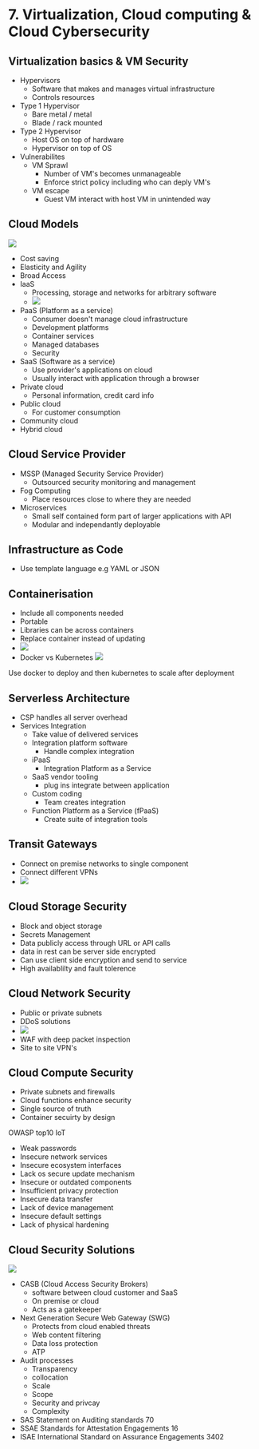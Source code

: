 # 7. Virtualization, Cloud computing & Cloud Cybersecurity

## Virtualization basics & VM Security
- Hypervisors
	- Software that makes and manages virtual infrastructure
	- Controls resources
- Type 1 Hypervisor
	- Bare metal / metal
	- Blade / rack mounted
- Type 2 Hypervisor
	- Host OS on top of hardware
	- Hypervisor on top of OS
- Vulnerabilites
	- VM Sprawl
		- Number of VM's becomes unmanageable
		- Enforce strict policy including who can deply VM's
	- VM  escape
		- Guest VM interact with host VM in unintended way

## Cloud Models
![](Z.%20Pasted%20Images/Pasted%20image%2020221011064719.png)
- Cost saving 
- Elasticity and Agility
- Broad Access
- IaaS
	- Processing, storage and networks for arbitrary software
	- ![](Z.%20Pasted%20Images/Pasted%20image%2020221011064445.png)
- PaaS (Platform as a service)
	- Consumer doesn't manage cloud infrastructure
	- Development platforms
	- Container services
	- Managed databases
	- Security
- SaaS (Software as a service)
	- Use provider's applications on cloud
	- Usually interact with application through a browser
- Private cloud
	- Personal information, credit card info
- Public cloud
	- For customer consumption
- Community cloud
- Hybrid cloud

## Cloud Service Provider
- MSSP (Managed Security Service Provider)
	- Outsourced security monitoring and management
- Fog Computing
	- Place resources close to where they are needed
- Microservices
	- Small self contained form part of larger applications with API
	- Modular and independantly deployable

## Infrastructure as Code
- Use template language e.g YAML or JSON

## Containerisation
- Include all components needed
- Portable
- Libraries can be across containers
- Replace container instead of updating
- ![](Z.%20Pasted%20Images/Pasted%20image%2020221011073438.png)
- Docker vs Kubernetes
	![](Z.%20Pasted%20Images/Pasted%20image%2020221011073527.png)

Use docker to deploy and then kubernetes to scale after deployment

## Serverless Architecture
- CSP handles all server overhead
- Services Integration
	- Take value of delivered services
	- Integration platform software
		- Handle complex integration
	- iPaaS
		- Integration Platform as a Service
	- SaaS vendor tooling
		- plug ins integrate between application
	- Custom coding
		- Team creates integration
	- Function Platform as a Service (fPaaS)
		- Create suite of integration tools

## Transit Gateways
- Connect on premise networks to single component
- Connect different VPNs
- ![](Z.%20Pasted%20Images/Pasted%20image%2020221011074047.png)

## Cloud Storage Security
- Block and object storage
- Secrets Management
- Data publicly access through URL or API calls
- data in rest can be server side encrypted
- Can use client side encryption and send to service
- High availablilty and fault tolerence

## Cloud Network Security
- Public or private subnets
- DDoS solutions
- ![](Z.%20Pasted%20Images/Pasted%20image%2020221011080841.png)
- WAF with deep packet inspection
- Site to site VPN's

## Cloud Compute Security
- Private subnets and firewalls
- Cloud functions enhance security
- Single source of truth
- Container secuirty by design

OWASP top10 IoT
- Weak passwords
- Insecure network services
- Insecure ecosystem interfaces
- Lack os secure update mechanism
- Insecure or outdated components
- Insufficient privacy protection
- Insecure data transfer
- Lack of device management
- Insecure default settings
- Lack of physical hardening

## Cloud Security Solutions
![](Z.%20Pasted%20Images/Pasted%20image%2020221011083656.png)

- CASB (Cloud Access Security Brokers)
	- software between cloud customer and SaaS
	- On premise or cloud
	- Acts as a gatekeeper
- Next Generation Secure Web Gateway (SWG)
	- Protects from cloud enabled threats
	- Web content filtering
	- Data loss protection
	- ATP
- Audit processes
	- Transparency
	- collocation
	- Scale
	- Scope
	- Security and privcay
	- Complexity
- SAS Statement on Auditing standards 70
- SSAE Standards for Attestation Engagements 16
- ISAE International Standard on Assurance Engagements 3402

